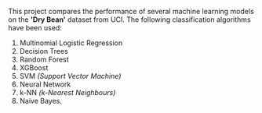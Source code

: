 This project compares the performance of several machine learning models on the **'Dry Bean'** dataset from UCI. The following classification algorithms have been used: 
1. Multinomial Logistic Regression
2. Decision Trees
3. Random Forest
4. XGBoost
5. SVM _(Support Vector Machine)_
6. Neural Network
7. k-NN _(k-Nearest Neighbours)_
8. Naive Bayes.
